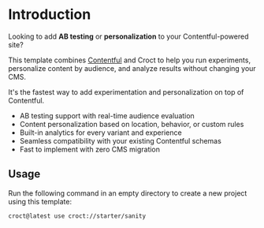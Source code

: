 # Introduction

Looking to add **AB testing** or **personalization** to your Contentful-powered site?

This template combines [Contentful](https://www.contentful.com/?utm_source=croct) and Croct to help you run experiments,
personalize content by audience, and analyze results without changing your CMS.

It's the fastest way to add experimentation and personalization on top of Contentful.

* AB testing support with real-time audience evaluation
* Content personalization based on location, behavior, or custom rules
* Built-in analytics for every variant and experience
* Seamless compatibility with your existing Contentful schemas
* Fast to implement with zero CMS migration

## Usage

Run the following command in an empty directory to create a new project using this template:

```croct-cmd
croct@latest use croct://starter/sanity
```
